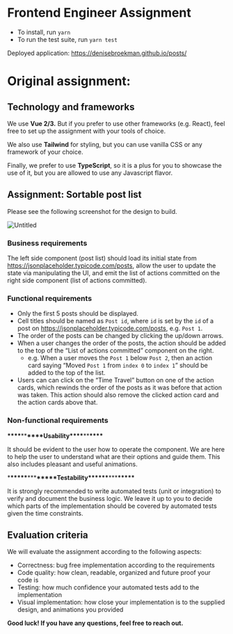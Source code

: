 # Frontend Engineer Assignment

-   To install, run `yarn`
-   To run the test suite, run `yarn test`

Deployed application: https://denisebroekman.github.io/posts/

# Original assignment:

## Technology and frameworks

We use **Vue 2/3.** But if you prefer to use other frameworks (e.g. React), feel free to set up the assignment with your tools of choice.

We also use **Tailwind** for styling, but you can use vanilla CSS or any framework of your choice.

Finally, we prefer to use **TypeScript**, so it is a plus for you to showcase the use of it, but you are allowed to use any Javascript flavor.

## Assignment: Sortable post list

Please see the following screenshot for the design to build.

![Untitled](https://temper.notion.site/image/https%3A%2F%2Fs3-us-west-2.amazonaws.com%2Fsecure.notion-static.com%2Fe7d34d66-3d57-486e-a824-2109a58aba6e%2FUntitled.png?table=block&id=b64d1385-d969-424e-981f-d42547fbd14d&spaceId=3a24cf7a-a13a-40ee-9ded-f4d63d8c2d5a&width=2000&userId=&cache=v2)

### Business requirements

The left side component (post list) should load its initial state from https://jsonplaceholder.typicode.com/posts, allow the user to update the state via manipulating the UI, and emit the list of actions committed on the right side component (list of actions committed).

### Functional requirements

-   Only the first 5 posts should be displayed.
-   Cell titles should be named as `Post id`, where `id` is set by the `id` of a post on https://jsonplaceholder.typicode.com/posts, e.g. `Post 1`.
-   The order of the posts can be changed by clicking the up/down arrows.
-   When a user changes the order of the posts, the action should be added to the top of the “List of actions committed” component on the right.
    -   e.g. When a user moves the `Post 1` below `Post 2`, then an action card saying “Moved `Post 1` from `index 0` to `index 1`” should be added to the top of the list.
-   Users can can click on the “Time Travel” button on one of the action cards, which rewinds the order of the posts as it was before that action was taken. This action should also remove the clicked action card and the action cards above that.

### Non-functional requirements

**\*\*\*\***\*\***\*\*\*\***Usability**\*\*\*\***\*\***\*\*\*\***

It should be evident to the user how to operate the component. We are here to help the user to understand what are their options and guide them. This also includes pleasant and useful animations.

\***\*\*\*\*\***\*\*\***\*\*\*\*\***Testability\***\*\*\*\*\***\*\*\***\*\*\*\*\***

It is strongly recommended to write automated tests (unit or integration) to verify and document the business logic. We leave it up to you to decide which parts of the implementation should be covered by automated tests given the time constraints.

## Evaluation criteria

We will evaluate the assignment according to the following aspects:

-   Correctness: bug free implementation according to the requirements
-   Code quality: how clean, readable, organized and future proof your code is
-   Testing: how much confidence your automated tests add to the implementation
-   Visual implementation: how close your implementation is to the supplied design, and animations you provided

**Good luck! If you have any questions, feel free to reach out.**
